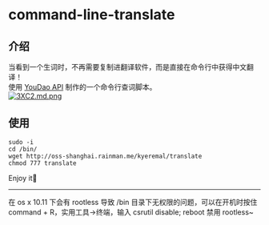 # command-line-translate
## 介绍
当看到一个生词时，不再需要复制进翻译软件，而是直接在命令行中获得中文翻译！  
使用 [YouDao API](http://fanyi.youdao.com/openapi?path=data-mode) 制作的一个命令行查词脚本。  
[![3XC2.md.png](http://cdn.image.rainman.me/images/3XC2.md.png)](http://image.rainman.me/image/3XC2)
## 使用
```
sudo -i
cd /bin/
wget http://oss-shanghai.rainman.me/kyeremal/translate
chmod 777 translate
```
Enjoy it🍻   
***
在 os x 10.11 下会有 rootless 导致 /bin 目录下无权限的问题，可以在开机时按住 command + R，实用工具->终端，输入 csrutil disable; reboot 禁用 rootless~
